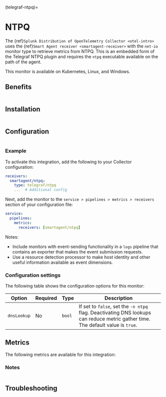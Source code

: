 (telegraf-ntpq)=

# NTPQ

<meta name="description" content="Use this Splunk Observability Cloud integration for the Telegraf NTPQ monitor. See benefits, install, configuration, and metrics">

The {ref}`Splunk Distribution of OpenTelemetry Collector <otel-intro>` uses the {ref}`Smart Agent receiver <smartagent-receiver>` with the `net-io` monitor type to retrieve metrics from NTPQ. This is an embedded form of the Telegraf NTPQ plugin and requires the `ntpq` executable available on the path of the agent.

This monitor is available on Kubernetes, Linux, and Windows.

## Benefits

```{include} /_includes/benefits.md
```

##  Installation

```{include} /_includes/collector-installation.md
```

## Configuration

```{include} /_includes/configuration.md
```

### Example

To activate this integration, add the following to your Collector configuration:

```yaml
receivers:
  smartagent/ntpq:
    type: telegraf/ntpq
    ...  # Additional config
```

Next, add the monitor to the `service > pipelines > metrics > receivers` section of your configuration file:

```yaml
service:
  pipelines:
    metrics:
      receivers: [smartagent/ntpq]
```

Notes:

- Include monitors with event-sending functionality in a `logs` pipeline that contains an exporter that makes the event submission requests. 
- Use a resource detection processor to make host identity and other useful information available as event dimensions.

### Configuration settings

The following table shows the configuration options for this monitor:

| Option | Required | Type | Description |
| --- | --- | --- | --- |
| `dnsLookup` | No | `bool` | If set to `false`, set the `-n ntpq` flag. Deactivating DNS lookups can reduce metric gather time. The default value is `true`. |

## Metrics

The following metrics are available for this integration:

<div class="metrics-yaml" url="https://raw.githubusercontent.com/signalfx/splunk-otel-collector/main/internal/signalfx-agent/pkg/monitors/telegraf/monitors/ntpq/metadata.yaml"></div>

### Notes

```{include} /_includes/metric-defs.md
```

## Troubleshooting

```{include} /_includes/troubleshooting.md
```
